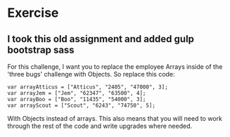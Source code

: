 #  Exercise
## I took this old assignment and added gulp bootstrap sass
For this challenge, I want you to replace the employee Arrays inside of the 'three bugs' challenge with Objects. So replace this code:

```
var arrayAtticus = ["Atticus", "2405", "47000", 3];
var arrayJem = ["Jem", "62347", "63500", 4];
var arrayBoo = ["Boo", "11435", "54000", 3];
var arrayScout = ["Scout", "6243", "74750", 5];
```

With Objects instead of arrays. This also means that you will need to work through the rest of the code and write upgrades where needed. 
